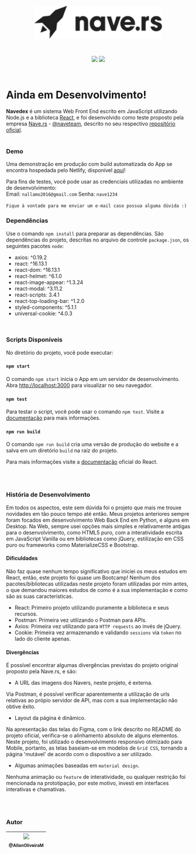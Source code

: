 <p align="center">
    <img src="https://raw.githubusercontent.com/AllanOliveiraM/nave.rs-front-end-challange/master/docs_images/logo.png" width="350">
</p>

<br />

<p align="center">
    <img height="20" src="https://img.shields.io/badge/license-MIT-green">
    <img height="20" src="https://circleci.com/gh/AllanOliveiraM/nave.rs-front-end-challange.svg?style=svg">
</p>

<br />

# Ainda em Desenvolvimento!

**Navedex** é um sistema Web Front End escrito em JavaScript utilizando Node.js e a biblioteca [React](https://reactjs.org/), e foi desenvolvido como teste proposto pela empresa [Nave.rs](https://nave.rs/) - [@naveteam](https://github.com/naveteam/), descrito no seu respectivo [repositório oficial](https://github.com/naveteam/front-end-challenge). <br /> <br />

### Demo

Uma demonstração em produção com build automatizada do App se encontra hospedada pelo Netlify, disponível [aqui](https://navedex.netlify.app/)! <br />

Para fins de testes, você pode usar as credenciais utilizadas no ambiente de desenvolvimento:<br />
Email: `nallamo2016@gmail.com` Senha: `nave1234`<br />

`Fique à vontade para me enviar um e-mail caso possua alguma dúvida :)`

### Dependências

Use o comando `npm install` para preparar as dependências.
São dependências do projeto, descritas no arquivo de controle `package.json`, os seguintes pacotes `node`:

- axios: ^0.19.2
- react: ^16.13.1
- react-dom: ^16.13.1
- react-helmet: ^6.1.0
- react-image-appear: ^1.3.24
- react-modal: ^3.11.2
- react-scripts: 3.4.1
- react-top-loading-bar: ^1.2.0
- styled-components: ^5.1.1
- universal-cookie: ^4.0.3

<br />

### Scripts Disponíveis

No diretório do projeto, você pode executar:

#### `npm start`

O comando `npm start` inicia o App em um servidor de desenvolvimento.<br />
Abra [http://localhost:3000](http://localhost:3000) para visualizar no seu navegador.

#### `npm test`

Para testar o script, você pode usar o comando `npm test`. Visite a [documentação](https://facebook.github.io/create-react-app/docs/running-tests) para mais informações.

#### `npm run build`

O comando `npm run build` cria uma versão de produção do website e a salva em um diretório `build` na raíz do projeto. <br />

Para mais informações visite a [documentação](https://facebook.github.io/create-react-app/docs/deployment) oficial do React.

<br />
<br />

### História de Desenvolvimento

Em todos os aspectos, este sem dúvida foi o projeto que mais me trouxe novidades em tão pouco tempo até então. Meus projetos anteriores sempre foram focados em desenvolvimento Web Back End em Python, e alguns em Desktop. Na Web, sempre usei opções mais simples e relativamente antigas para o desenvolvimento, como HTML5 puro, com a interatividade escrita em JavaScript Vanilla ou em bibliotecas como jQuery, estilização em CSS puro ou frameworks como MaterializeCSS e Bootstrap.

#### Dificuldades

Não faz quase nenhum tempo significativo que iniciei os meus estudos em React, então, este projeto foi quase um Bootcamp!
Nenhum dos pacotes/bibliotecas utilizadas neste projeto foram utilizadas por mim antes, o que demandou maiores estudos de como é a sua implementação e como são as suas características.

- React: Primeiro projeto utilizando puramente a biblioteca e seus recursos.
- Postman: Primeira vez utilizando o Postman para APIs.
- Axios: Primeira vez utilizando para `HTTP requests` ao invés de jQuery.
- Cookie: Primeira vez armazenando e validando `sessions` via `token` no lado do cliente apenas.

#### Divergências

É possível encontrar algumas divergências previstas do projeto original proposto pela Nave.rs, e são:

- A URL das imagens dos Navers, neste projeto, é externa.

Via Postman, é possível verificar aparentemente a utilização de urls relativas ao própio servidor de API, mas com a sua implementação não obtive êxito.

- Layout da página é dinâmico.

Na apresentação das telas do Figma, com o link descrito no README do projeto oficial, verifica-se o alinhamento absoluto de alguns elementos. Neste projeto, foi utilizado o desenvolvimento responsivo otimizado para Mobile, portanto, as telas baseiam-se em modelos de `Grid CSS`, tornando a página 'mutável' de acordo com o dispositivo a ser utilizado.

- Algumas animações baseadas em `material design`.

Nenhuma animação ou `feature` de interatividade, ou qualquer restrição foi mencionada na prototipação, por este motivo, investi em interfaces interativas e chamativas.

<br />
<br />

### Autor

| [<img src="https://avatars2.githubusercontent.com/u/41436010?v=4" width=115><br><sub>@AllanOliveiraM</sub>](https://github.com/AllanOliveiraM) |
| :---: |
